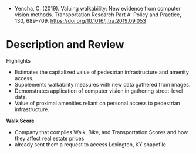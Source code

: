 + Yencha, C. (2019). Valuing walkability: New evidence from computer vision methods. Transportation Research Part A: Policy and Practice, 130, 689–709. https://doi.org/10.1016/j.tra.2019.09.053

# Description and Review

Highlights
+ Estimates the capitalized value of pedestrian infrastructure and amenity access.
+ Supplements walkability measures with new data gathered from images.
+ Demonstrates application of computer vision in gathering street-level data.
+ Value of proximal amenities reliant on personal access to pedestrian infrastructure.

**Walk Score**

+ Company that compiles Walk, Bike, and Transportation Scores and how they affect real estate prices
+ already sent them a request to access Lexington, KY shapefile 